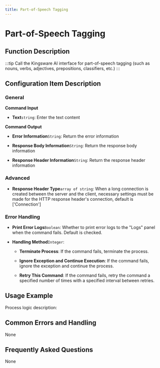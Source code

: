 ```yaml
---
title: Part-of-Speech Tagging
---
```


# Part-of-Speech Tagging

## Function Description

:::tip 
Call the Kingsware AI interface for part-of-speech tagging (such as nouns, verbs, adjectives, prepositions, classifiers, etc.)
:::

## Configuration Item Description

### General

**Command Input**

- **Text**`string`: Enter the text content


**Command Output**

- **Error Information**`String`: Return the error information

- **Response Body Information**`String`: Return the response body information

- **Response Header Information**`String`: Return the response header information

### Advanced

- **Response Header Type**`array of string`: When a long connection is created between the server and the client, necessary settings must be made for the HTTP response header's connection, default is ['Connection']


### Error Handling

- **Print Error Logs**`Boolean`: Whether to print error logs to the "Logs" panel when the command fails. Default is checked. 

- **Handling Method**`Integer`:

    - **Terminate Process**: If the command fails, terminate the process.

    - **Ignore Exception and Continue Execution**: If the command fails, ignore the exception and continue the process.

    - **Retry This Command**: If the command fails, retry the command a specified number of times with a specified interval between retries.

## Usage Example

Process logic description:

## Common Errors and Handling

None

## Frequently Asked Questions

None

